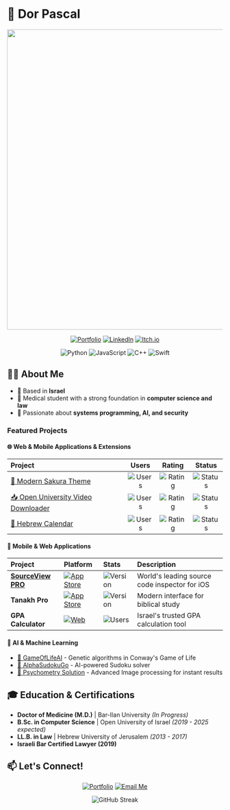 # 🚀 Dor Pascal

<div align="center">

<img src="https://github.com/Dor-sketch/Dor-sketch/assets/138825033/a31afabd-c5fa-4305-b1c8-701e635b1d81" width="700">

[![Portfolio](https://img.shields.io/badge/Portfolio-dorpascal.com-blue?style=for-the-badge&logo=firefox&logoColor=white)](https://dorpascal.com)
[![LinkedIn](https://img.shields.io/badge/LinkedIn-0A66C2.svg?style=for-the-badge&logo=LinkedIn&logoColor=white)](https://www.linkedin.com/in/dor-pascal/)
[![Itch.io](https://img.shields.io/badge/Itch.io-FA5C5C?style=for-the-badge&logo=itchdotio&logoColor=white)](https://dor-sketch.itch.io/)

![Python](https://img.shields.io/badge/python-3670A0?style=for-the-badge&logo=python&logoColor=ffdd54)
![JavaScript](https://img.shields.io/badge/javascript-%23323330.svg?style=for-the-badge&logo=javascript&logoColor=%23F7DF1E)
![C++](https://img.shields.io/badge/c++-%2300599C.svg?style=for-the-badge&logo=c%2B%2B&logoColor=white)
![Swift](https://img.shields.io/badge/swift-F54A2A?style=for-the-badge&logo=swift&logoColor=white)

</div>

## 👨‍💻 About Me

- 📍 Based in **Israel**
- 🏥 Medical student with a strong foundation in **computer science and law**
- 🎯 Passionate about **systems programming, AI, and security**

### Featured Projects

#### 🌐 **Web & Mobile Applications & Extensions**

| Project | Users | Rating | Status |
|:--------|:------:|:-------:|:-------:|
| [🌸 Modern Sakura Theme](https://chrome.google.com/webstore/detail/obhakalgimdchnloomkmcikodkbodphp) | ![Users](https://img.shields.io/chrome-web-store/users/obhakalgimdchnloomkmcikodkbodphp?color=ff69b4) | ![Rating](https://img.shields.io/chrome-web-store/rating/obhakalgimdchnloomkmcikodkbodphp?color=ff69b4) | ![Status](https://img.shields.io/badge/status-active-success?style=flat-square) |
| [📥 Open University Video Downloader](https://chrome.google.com/webstore/detail/fkbmllibdgnfpfconibkkjdbkjfcjibc) | ![Users](https://img.shields.io/chrome-web-store/users/fkbmllibdgnfpfconibkkjdbkjfcjibc?color=blue) | ![Rating](https://img.shields.io/chrome-web-store/rating/fkbmllibdgnfpfconibkkjdbkjfcjibc?color=blue) | ![Status](https://img.shields.io/badge/status-active-success?style=flat-square) |
| [📅 Hebrew Calendar](https://chrome.google.com/webstore/detail/hibmadldekamhiflhbaflaiafdbigihe) | ![Users](https://img.shields.io/chrome-web-store/users/hibmadldekamhiflhbaflaiafdbigihe?color=gold) | ![Rating](https://img.shields.io/chrome-web-store/rating/hibmadldekamhiflhbaflaiafdbigihe?color=gold) | ![Status](https://img.shields.io/badge/status-active-success?style=flat-square) |

#### 📱 Mobile & Web Applications

| Project | Platform | Stats | Description |
|:--------|:---------|:------|:------------|
| [**SourceView PRO**](https://sourceview.tech) | [![App Store](https://img.shields.io/badge/App_Store-0D96F6?style=for-the-badge&logo=app-store&logoColor=white)](https://apps.apple.com/us/app/sourceview-pro-web-inspector/id6737245127) | ![Version](https://img.shields.io/itunes/v/6737245127?style=for-the-badge&label=Version) | World's leading source code inspector for iOS |
| **Tanakh Pro** | [![App Store](https://img.shields.io/badge/App_Store-0D96F6?style=for-the-badge&logo=app-store&logoColor=white)](https://apps.apple.com/us/app/tanakh-pro/id6736739283) | ![Version](https://img.shields.io/itunes/v/6736739283?style=for-the-badge&label=Version) | Modern interface for biblical study |
| **GPA Calculator** | [![Web](https://img.shields.io/badge/Platform-Web-blue?style=for-the-badge)](https://dorpascal.com/gpa-calculator/he/) | ![Users](https://img.shields.io/badge/Users-500+-success?style=for-the-badge) | Israel's trusted GPA calculation tool |

#### 🤖 **AI & Machine Learning**

- [🧬 GameOfLifeAI](https://dorpascal.com/game-of-life-ai/) - Genetic algorithms in Conway's Game of Life
- [🧩 AlphaSudokuGo](https://dorpascal.com/sudoku-solver/) - AI-powered Sudoku solver
- [💯 Psychometry Solution](https://dorpascal.com/psychometry_solutions/) - Advanced Image processing for instant results

## 🎓 Education & Certifications

- **Doctor of Medicine (M.D.)** | Bar-Ilan University *(In Progress)*
- **B.Sc. in Computer Science** | Open University of Israel *(2019 - 2025 expected)*
- **LL.B. in Law** | Hebrew University of Jerusalem *(2013 - 2017)*
- **Israeli Bar Certified Lawyer (2019)**

## 📫 Let's Connect!

<div align="center">

[![Portfolio](https://img.shields.io/badge/Portfolio-dorpascal.com-blue?style=for-the-badge&logo=firefox)](https://dorpascal.com)
[![Email Me](https://img.shields.io/badge/Email-dor@dorpascal.com-red?style=for-the-badge&logo=gmail)](mailto:dor@dorpascal.com)

<img src="https://github-readme-streak-stats.herokuapp.com/?user=Dor-sketch&theme=radical" alt="GitHub Streak" />

</div>
